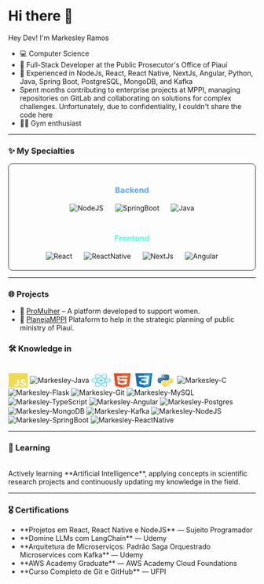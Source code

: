 # Hi there 👋

Hey Dev! I'm Markesley Ramos

- 💻 Computer Science
- 🔭 Full-Stack Developer at the Public Prosecutor's Office of Piauí
- 🚀 Experienced in NodeJs, React, React Native, NextJs, Angular, Python, Java, Spring Boot, PostgreSQL, MongoDB, and Kafka
- Spent months contributing to enterprise projects at MPPI, managing repositories on GitLab and collaborating on solutions for complex challenges. Unfortunately, due to confidentiality, I couldn't share the code here
- 🏋️‍♂️ Gym enthusiast

---

### ✨ My Specialties

<div style="display: flex; justify-content: space-around; flex-wrap: wrap; gap: 20px; padding: 20px; border: 1px solid #30363d; border-radius: 8px;">
  <div style="text-align: center;">
    <h3 style="color: #58a6ff;">Backend</h3>
    <img align="center" alt="NodeJS" height="50" src="https://cdn.jsdelivr.net/gh/devicons/devicon/icons/nodejs/nodejs-original.svg" style="margin: 0 10px;">
    <img align="center" alt="SpringBoot" height="50" src="https://cdn.jsdelivr.net/gh/devicons/devicon/icons/spring/spring-original.svg" style="margin: 0 10px;">
    <img align="center" alt="Java" height="50" src="https://cdn.jsdelivr.net/gh/devicons/devicon/icons/java/java-original.svg" style="margin: 0 10px;">
  </div>
  <div style="text-align: center;">
    <h3 style="color: #64ffda;">Frontend</h3>
    <img align="center" alt="React" height="50" src="https://cdn.jsdelivr.net/gh/devicons/devicon/icons/react/react-original.svg" style="margin: 0 10px;">
    <img align="center" alt="ReactNative" height="50" src="https://cdn.jsdelivr.net/gh/devicons/devicon/icons/reactnative/reactnative-original.svg" style="margin: 0 10px;">
    <img align="center" alt="NextJs" height="50" src="https://cdn.jsdelivr.net/gh/devicons/devicon/icons/nextjs/nextjs-original.svg" style="margin: 0 10px;">
    <img align="center" alt="Angular" height="50" src="https://cdn.jsdelivr.net/gh/devicons/devicon/icons/angular/angular-original.svg" style="margin: 0 10px;">
  </div>
</div>

---

### 🌐 Projects
- 🔗 [ProMulher](https://promulher.mppi.mp.br/login) – A platform developed to support women.
- 🔗 [PlanejaMPPI](https://appcti.mppi.mp.br/mppiplaneja/login) Plataform to help in the strategic planning of public ministry of Piauí.

### 🛠 Knowledge in

<div style="display: inline_block"><br>
  <img align="center" alt="Markesley-Js" height="30" width="40" src="https://raw.githubusercontent.com/devicons/devicon/master/icons/javascript/javascript-plain.svg">
  <img align="center" alt="Markesley-Java" height="30" width="40" src="https://cdn.jsdelivr.net/gh/devicons/devicon/icons/java/java-original-wordmark.svg">
  <img align="center" alt="Markesley-React" height="30" width="40" src="https://raw.githubusercontent.com/devicons/devicon/master/icons/react/react-original.svg">
  <img align="center" alt="Markesley-HTML" height="30" width="40" src="https://raw.githubusercontent.com/devicons/devicon/master/icons/html5/html5-original.svg">
  <img align="center" alt="Markesley-CSS" height="30" width="40" src="https://raw.githubusercontent.com/devicons/devicon/master/icons/css3/css3-original.svg">
  <img align="center" alt="Markesley-Python" height="30" width="40" src="https://raw.githubusercontent.com/devicons/devicon/master/icons/python/python-original.svg">
  <img align="center" alt="Markesley-C" height="30" width="40" src="https://cdn.jsdelivr.net/gh/devicons/devicon/icons/c/c-original.svg">
  <img align="center" alt="Markesley-Flask" height="30" width="40" src="https://cdn.jsdelivr.net/gh/devicons/devicon/icons/flask/flask-original-wordmark.svg">
  <img align="center" alt="Markesley-Git" height="30" width="40" src="https://cdn.jsdelivr.net/gh/devicons/devicon/icons/git/git-original.svg">
  <img align="center" alt="Markesley-MySQL" height="30" width="40" src="https://cdn.jsdelivr.net/gh/devicons/devicon/icons/mysql/mysql-original.svg">
  <img align="center" alt="Markesley-TypeScript" height="30" width="40" src="https://cdn.jsdelivr.net/gh/devicons/devicon@latest/icons/typescript/typescript-original.svg">
  <img align="center" alt="Markesley-Angular" height="30" width="40" src="https://cdn.jsdelivr.net/gh/devicons/devicon@latest/icons/angular/angular-original.svg">
  <img align="center" alt="Markesley-Postgres" height="30" width="40" src="https://cdn.jsdelivr.net/gh/devicons/devicon@latest/icons/postgresql/postgresql-original.svg">
  <img align="center" alt="Markesley-MongoDB" height="30" width="40" src="https://cdn.jsdelivr.net/gh/devicons/devicon@latest/icons/mongodb/mongodb-original.svg">
  <img align="center" alt="Markesley-Kafka" height="30" width="40" src="https://cdn.jsdelivr.net/gh/devicons/devicon/icons/apachekafka/apachekafka-original.svg">
  <img align="center" alt="Markesley-NodeJS" height="30" width="40" src="https://cdn.jsdelivr.net/gh/devicons/devicon/icons/nodejs/nodejs-original.svg">
   <img align="center" alt="Markesley-SpringBoot" height="30" width="40" src="https://cdn.jsdelivr.net/gh/devicons/devicon/icons/spring/spring-original.svg">
    <img align="center" alt="Markesley-ReactNative" height="30" width="40" src="https://cdn.jsdelivr.net/gh/devicons/devicon/icons/reactnative/reactnative-original.svg">
</div>

---

### 🧠 Learning
<div style="display: inline_block"><br>
  Actively learning **Artificial Intelligence**, applying concepts in scientific research projects and continuously updating my knowledge in the field.
</div>

---

### 🎖️ Certifications
<ul>
  <li>**Projetos em React, React Native e NodeJS** — Sujeito Programador</li>
  <li>**Domine LLMs com LangChain** — Udemy</li>
  <li>**Arquitetura de Microserviços: Padrão Saga Orquestrado Microservices com Kafka** — Udemy</li>
  <li>**AWS Academy Graduate** — AWS Academy Cloud Foundations</li>
  <li>**Curso Completo de Git e GitHub** — UFPI</li>
</ul>
